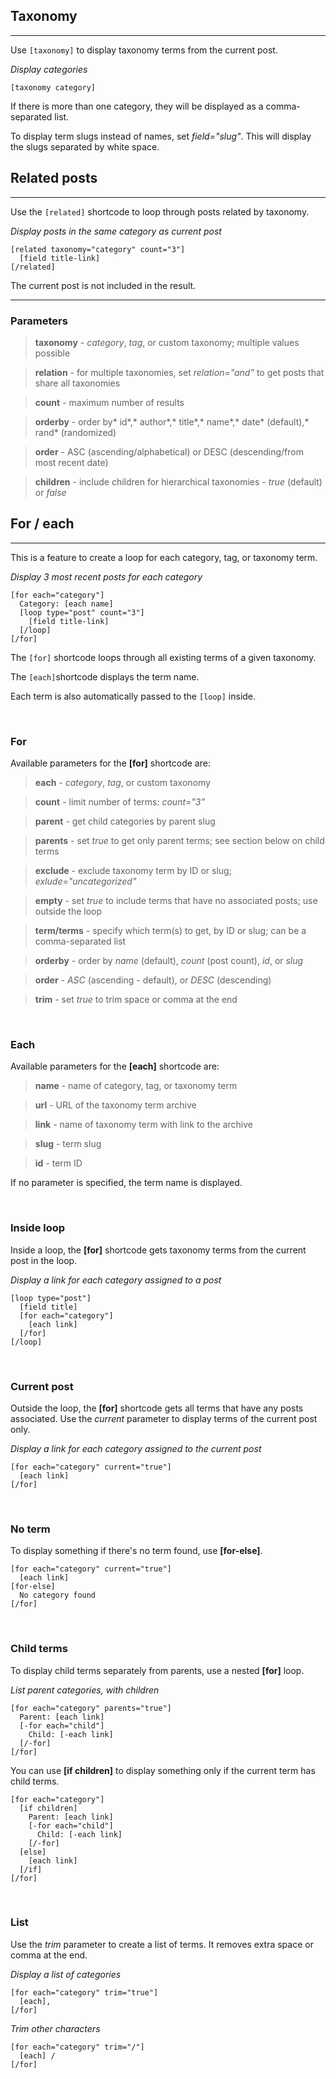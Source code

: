 
## Taxonomy
---

Use `[taxonomy]` to display taxonomy terms from the current post.

*Display categories*

~~~
[taxonomy category]
~~~

If there is more than one category, they will be displayed as a comma-separated list.

To display term slugs instead of names, set *field="slug"*. This will display the slugs separated by white space.

## Related posts
---

Use the `[related]` shortcode to loop through posts related by taxonomy.

*Display posts in the same category as current post*

~~~
[related taxonomy="category" count="3"]
  [field title-link]
[/related]
~~~

The current post is not included in the result.

---

### Parameters

> **taxonomy** - *category*, *tag*, or custom taxonomy; multiple values possible

> **relation** - for multiple taxonomies, set *relation="and"* to get posts that share all taxonomies

> **count** - maximum number of results

> **orderby** - order by* id*,* author*,* title*,* name*,* date* (default),* rand* (randomized)

> **order** - ASC (ascending/alphabetical) or DESC (descending/from most recent date)

> **children** - include children for hierarchical taxonomies - *true* (default) or *false*


## For / each
---

This is a feature to create a loop for each category, tag, or taxonomy term.

*Display 3 most recent posts for each category*

~~~
[for each="category"]
  Category: [each name]
  [loop type="post" count="3"]
    [field title-link]
  [/loop]
[/for]
~~~

The `[for]` shortcode loops through all existing terms of a given taxonomy.

The `[each]`shortcode displays the term name.

Each term is also automatically passed to the `[loop]` inside.



&nbsp;

### For

Available parameters for the **[for]** shortcode are:


> **each** - *category*, *tag*, or custom taxonomy

> **count** - limit number of terms: *count="3"*

> **parent** - get child categories by parent slug

> **parents** - set *true* to get only parent terms; see section below on child terms

> **exclude** - exclude taxonomy term by ID or slug; *exlude="uncategorized"*

> **empty** - set *true* to include terms that have no associated posts; use outside the loop

> **term/terms** - specify which term(s) to get, by ID or slug; can be a comma-separated list

> **orderby** - order by *name* (default), *count* (post count), *id*, or *slug*

> **order** - *ASC* (ascending - default), or *DESC* (descending)

> **trim** - set *true* to trim space or comma at the end



&nbsp;

### Each

Available parameters for the **[each]** shortcode are:

> **name** - name of category, tag, or taxonomy term

> **url** - URL of the taxonomy term archive

> **link** - name of taxonomy term with link to the archive

> **slug** - term slug

> **id** - term ID

If no parameter is specified, the term name is displayed.


&nbsp;

### Inside loop

Inside a loop, the **[for]** shortcode gets taxonomy terms from the current post in the loop.

*Display a link for each category assigned to a post*

~~~
[loop type="post"]
  [field title]
  [for each="category"]
    [each link]
  [/for]
[/loop]
~~~



&nbsp;

### Current post

Outside the loop, the **[for]** shortcode gets all terms that have any posts associated. Use the *current* parameter to display terms of the current post only. 

*Display a link for each category assigned to the current post*

~~~
[for each="category" current="true"]
  [each link]
[/for]

~~~


&nbsp;

### No term

To display something if there's no term found, use **[for-else]**.


~~~
[for each="category" current="true"]
  [each link]
[for-else]
  No category found
[/for]

~~~


&nbsp;

### Child terms

To display child terms separately from parents, use a nested **[for]** loop.

*List parent categories, with children*

~~~
[for each="category" parents="true"]
  Parent: [each link]
  [-for each="child"]
    Child: [-each link]
  [/-for]
[/for]

~~~

You can use **[if children]** to display something only if the current term has child terms.

~~~
[for each="category"]
  [if children]
    Parent: [each link]
    [-for each="child"]
      Child: [-each link]
    [/-for]
  [else]
    [each link]
  [/if]
[/for]
~~~




&nbsp;

### List

Use the *trim* parameter to create a list of terms. It removes extra space or comma at the end.

*Display a list of categories*

~~~
[for each="category" trim="true"]
  [each], 
[/for]
~~~

*Trim other characters*

~~~
[for each="category" trim="/"]
  [each] / 
[/for]
~~~
